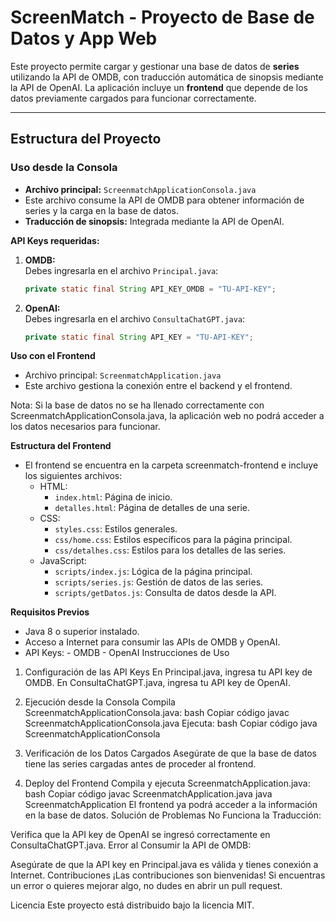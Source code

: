 # ScreenMatch - Proyecto de Base de Datos y App Web

Este proyecto permite cargar y gestionar una base de datos de **series** utilizando la API de OMDB, con traducción automática de sinopsis mediante la API de OpenAI. La aplicación incluye un **frontend** que depende de los datos previamente cargados para funcionar correctamente.

---

## Estructura del Proyecto

### Uso desde la Consola
- **Archivo principal:** `ScreenmatchApplicationConsola.java`  
- Este archivo consume la API de OMDB para obtener información de series y la carga en la base de datos.  
- **Traducción de sinopsis:** Integrada mediante la API de OpenAI.  

**API Keys requeridas:**
1. **OMDB:**  
   Debes ingresarla en el archivo `Principal.java`:
   ```java
   private static final String API_KEY_OMDB = "TU-API-KEY";
2. **OpenAI:**  
   Debes ingresarla en el archivo `ConsultaChatGPT.java`:
   ```java
   private static final String API_KEY = "TU-API-KEY";
   ```

**Uso con el Frontend**
- Archivo principal: `ScreenmatchApplication.java`
- Este archivo gestiona la conexión entre el backend y el frontend.

Nota:
Si la base de datos no se ha llenado correctamente con ScreenmatchApplicationConsola.java, la aplicación web no podrá acceder a los datos necesarios para funcionar.

**Estructura del Frontend**
- El frontend se encuentra en la carpeta screenmatch-frontend e incluye los siguientes archivos:
   - HTML:
      - `index.html`: Página de inicio.
      - `detalles.html`: Página de detalles de una serie.
   - CSS:
      - `styles.css`: Estilos generales.
      - `css/home.css`: Estilos específicos para la página principal.
      - `css/detalhes.css`: Estilos para los detalles de las series.
   - JavaScript:
      - `scripts/index.js`: Lógica de la página principal.
      - `scripts/series.js`: Gestión de datos de las series.
      - `scripts/getDatos.js`: Consulta de datos desde la API.

**Requisitos Previos**
- Java 8 o superior instalado.
- Acceso a Internet para consumir las APIs de OMDB y OpenAI.
- API Keys:
      - OMDB
      - OpenAI
Instrucciones de Uso
1. Configuración de las API Keys
En Principal.java, ingresa tu API key de OMDB.
En ConsultaChatGPT.java, ingresa tu API key de OpenAI.
2. Ejecución desde la Consola
Compila ScreenmatchApplicationConsola.java:
bash
Copiar código
javac ScreenmatchApplicationConsola.java
Ejecuta:
bash
Copiar código
java ScreenmatchApplicationConsola
3. Verificación de los Datos Cargados
Asegúrate de que la base de datos tiene las series cargadas antes de proceder al frontend.

4. Deploy del Frontend
Compila y ejecuta ScreenmatchApplication.java:
bash
Copiar código
javac ScreenmatchApplication.java
java ScreenmatchApplication
El frontend ya podrá acceder a la información en la base de datos.
Solución de Problemas
No Funciona la Traducción:

Verifica que la API key de OpenAI se ingresó correctamente en ConsultaChatGPT.java.
Error al Consumir la API de OMDB:

Asegúrate de que la API key en Principal.java es válida y tienes conexión a Internet.
Contribuciones
¡Las contribuciones son bienvenidas! Si encuentras un error o quieres mejorar algo, no dudes en abrir un pull request.

Licencia
Este proyecto está distribuido bajo la licencia MIT.
